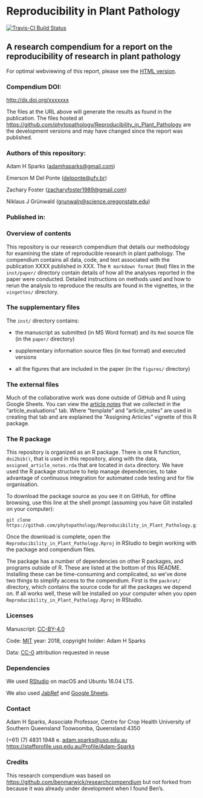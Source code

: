 Reproducibility in Plant Pathology
================

[![Travis-CI Build
Status](https://travis-ci.org/phytopathology/Reproducibility_in_Plant_Pathology.svg?branch=master)](https://travis-ci.org/phytopathology/Reproducibility_in_Plant_Pathology)

## A research compendium for a report on the reproducibility of research in plant pathology

For optimal webviewing of this report, please see the [HTML
version](http://htmlpreview.github.io/?https://github.com/phytopathology/Reproducibility_in_Plant_Pathology/blob/master/inst/paper/Sparks_et_al-main_text.html).

### Compendium DOI:

<http://dx.doi.org/xxxxxxx>

The files at the URL above will generate the results as found in the
publication. The files hosted at
<https://github.com/phytopathology/Reproducibility_in_Plant_Pathology>
are the development versions and may have changed since the report was
published.

### Authors of this repository:

Adam H Sparks (<adamhsparks@gmail.com>)

Emerson M Del Ponte (<delponte@ufv.br>)

Zachary Foster (<zacharyfoster1989@gmail.com>)

Niklaus J Grünwald (<grunwaln@science.oregonstate.edu>)

### Published in:

### Overview of contents

This repository is our research compendium that details our methodology
for examining the state of reproducible research in plant pathology. The
compendium contains all data, code, and text associated with the
publication XXXX published in XXX. The `R markdown format` (`Rmd`) files
in the `inst/paper/` directory contain details of how all the analyses
reported in the paper were conducted. Detailed instructions on methods
used and how to rerun the analysis to reproduce the results are found in
the vignettes, in the `vingettes/` directory.

### The supplementary files

The `inst/` directory contains:

  - the manuscript as submitted (in MS Word format) and its `Rmd` source
    file (in the `paper/` directory)

  - supplementary information source files (in `Rmd` format) and
    executed versions

  - all the figures that are included in the paper (in the `figures/`
    directory)

### The external files

Much of the collaborative work was done outside of GitHub and R using
Google Sheets. You can view the [article
notes](https://drive.google.com/open?id=19gXobV4oPZeWZiQJAPNIrmqpfGQtpapXWcSxaXRw1-M)
that we collected in the “article\_evaluations” tab. Where “template”
and “article\_notes” are used in creating that tab and are explained the
“Assigning Articles” vignette of this R package.

### The R package

This repository is organized as an R package. There is one R function,
`doi2bib()`, that is used in this repository, along with the data,
`assigned_article_notes.rda` that are located in `data` directory. We
have used the R package structure to help manage dependencies, to take
advantage of continuous integration for automated code testing and for
file organisation.

To download the package source as you see it on GitHub, for offline
browsing, use this line at the shell prompt (assuming you have Git
installed on your
    computer):

    git clone https://github.com/phytopathology/Reproducibility_in_Plant_Pathology.git

Once the download is complete, open the
`Reproducibility_in_Plant_Pathology.Rproj` in RStudio to begin working
with the package and compendium files.

The package has a number of dependencies on other R packages, and
programs outside of R. These are listed at the bottom of this README.
Installing these can be time-consuming and complicated, so we’ve done
two things to simplify access to the compendium. First is the `packrat/`
directory, which contains the source code for all the packages we depend
on. If all works well, these will be installed on your computer when you
open `Reproducibility_in_Plant_Pathology.Rproj` in
RStudio.

<!--- Second is our Docker image that includes all the necessary software, code and data to run our analysis. The Docker image may give a quicker entry point to the project, and is more self-contained, so might save some fiddling with installing things.   


### The Docker image 

A Docker image is a lightweight GNU/Linux virtual computer that can be run as a piece of software on Windows and OSX (and other Linux systems). To capture the complete computational environment used for this project we have a Dockerfile that specifies how to make the Docker image that we developed this project in. The Docker image includes all of the software dependencies needed to run the code in this project, as well as the R package and other compendium files. To launch the Docker image for this project, first, [install Docker](https://docs.docker.com/installation/) on your computer. At the Docker prompt, enter:

    docker run -dp 8787:8787 phytopathology/Reproducibility_in_Plant_Pathology

This will start a server instance of RStudio. Then open your web browser at localhost:8787 or or run `docker-machine ip default` in the shell to find the correct IP address, and log in with rstudio/rstudio.

Once logged in, use the Files pane (bottom right) to navigate to `/` (the root directory), then open the folder for this project, and open the `.Rproj` file for this project. Once that's open, you'll see the `analysis/paper` directory in the Files pane where you can find the R markdown document, and knit them to produce the results in the paper. More information about using RStudio in Docker is avaiable at the [Rocker](https://github.com/rocker-org) [wiki](https://github.com/rocker-org/rocker/wiki/Using-the-RStudio-image) pages.
 
We developed and tested the package on this Docker container, so this is the only platform that We're confident it works on, and so recommend to anyone wanting to use this package to generate the vignette, etc. 
--->

### Licenses

Manuscript: [CC-BY-4.0](http://creativecommons.org/licenses/by/4.0/)

Code: [MIT](http://opensource.org/licenses/MIT) year: 2018, copyright
holder: Adam H Sparks

Data: [CC-0](http://creativecommons.org/publicdomain/zero/1.0/)
attribution requested in reuse

### Dependencies

We used [RStudio](http://www.rstudio.com/products/rstudio/) on macOS and
Ubuntu 16.04 LTS.

We also used [JabRef](http://www.jabref.org/) and [Google
Sheets](https://www.google.com/sheets/about/).

### Contact

Adam H Sparks, Associate Professor, Centre for Crop Health University of
Southern Queensland Toowoomba, Queensland 4350

(+61) (7) 4831 1948 e. <adam.sparks@usq.edu.au>
<https://staffprofile.usq.edu.au/Profile/Adam-Sparks>

### Credits

This research compendium was based on
<https://github.com/benmarwick/researchcompendium> but not forked from
because it was already under development when I found Ben’s.
